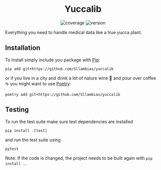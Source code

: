 <div align="center">

# Yuccalib

![coverage](https://img.shields.io/badge/coverage-80%25-yellowgreen)
![version](https://img.shields.io/badge/version-1.2.3-blue)

</div>

Everything you need to handle medical data like a true yucca plant.

## Installation

To install simply include you package with [Pip](https://pypi.org/project/pip/):

```
pip add git+https://github.com/Sllambias/yuccalib
```
or if you live in a city and drink a lot of nature wine 🍷 and pour over coffee ☕️ you might want to use [Poetry](https://python-poetry.org):
```
poetry add git+https://github.com/Sllambias/yuccalib
```


## Testing

To run the test suite make sure test dependencies are installed
```
pip install .[test]
```
and run the test suite using
```
pytest
```
Note: If the code is changed, the project needs to be built again with `pip install .`.